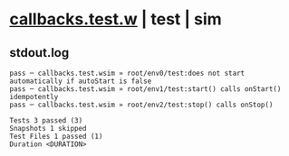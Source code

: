 # [callbacks.test.w](../../../../../../examples/tests/sdk_tests/service/callbacks.test.w) | test | sim

## stdout.log
```log
pass ─ callbacks.test.wsim » root/env0/test:does not start automatically if autoStart is false
pass ─ callbacks.test.wsim » root/env1/test:start() calls onStart() idempotently              
pass ─ callbacks.test.wsim » root/env2/test:stop() calls onStop()                             

Tests 3 passed (3)
Snapshots 1 skipped
Test Files 1 passed (1)
Duration <DURATION>
```

